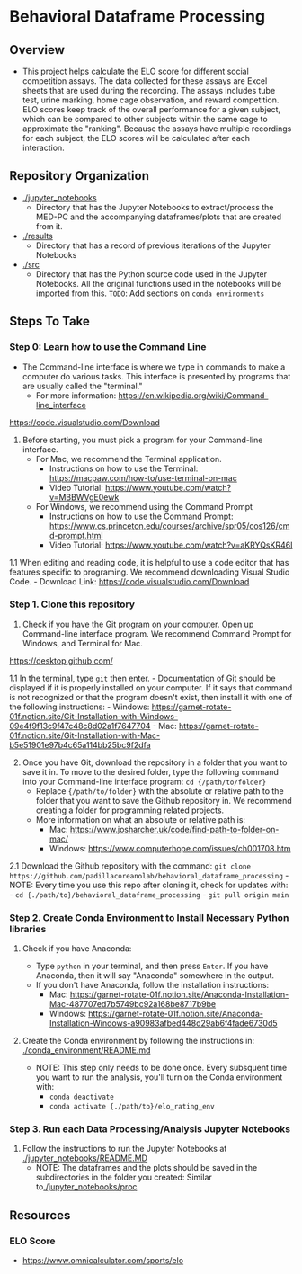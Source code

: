 # Behavioral Dataframe Processing

## Overview 

- This project helps calculate the ELO score for different social competition assays. The data collected for these assays are Excel sheets that are used during the recording. The assays includes tube test, urine marking, home cage observation, and reward competition. ELO scores keep track of the overall performance for a given subject, which can be compared to other subjects within the same cage to approximate the "ranking". Because the assays have multiple recordings for each subject, the ELO scores will be calculated after each interaction.

## Repository Organization
- [./jupyter_notebooks](./jupyter_notebooks)
    - Directory that has the Jupyter Notebooks to extract/process the MED-PC and the accompanying dataframes/plots that are created from it.
- [./results](./results)
    - Directory that has a record of previous iterations of the Jupyter Notebooks 
- [./src](./src)
    - Directory that has the Python source code used in the Jupyter Notebooks. All the original functions used in the notebooks will be imported from this.
`TODO`: Add sections on `conda environments`

## Steps To Take

### Step 0: Learn how to use the Command Line
- The Command-line interface is where we type in commands to make a computer do various tasks. This interface is presented by programs that are usually called the "terminal." 
    - For  more information: https://en.wikipedia.org/wiki/Command-line_interface

https://code.visualstudio.com/Download
1. Before starting, you must pick a program for your Command-line interface.
    - For Mac, we recommend the Terminal application.
        - Instructions on how to use the Terminal: https://macpaw.com/how-to/use-terminal-on-mac
        - Video Tutorial: https://www.youtube.com/watch?v=MBBWVgE0ewk
    - For Windows, we recommend using the Command Prompt 
        - Instructions on how to use the Command Prompt: https://www.cs.princeton.edu/courses/archive/spr05/cos126/cmd-prompt.html
        - Video Tutorial: https://www.youtube.com/watch?v=aKRYQsKR46I

1.1 When editing and reading code, it is helpful to use a code editor that has features specific to programing. We recommend downloading Visual Studio Code. 
    - Download Link: https://code.visualstudio.com/Download

### Step 1. Clone this repository 
1. Check if you have the Git program on your computer. Open up Command-line interface program. We recommend Command Prompt for Windows, and Terminal for Mac. 

https://desktop.github.com/

1.1 In the terminal, type `git` then enter. 
    - Documentation of Git should be displayed if it is properly installed on your computer. If it says that command is not recognized or that the program doesn't exist, then install it with one of the following instructions: 
        - Windows: https://garnet-rotate-01f.notion.site/Git-Installation-with-Windows-09e4f9f13c9f47c48c8d02a1f7647704
        - Mac: https://garnet-rotate-01f.notion.site/Git-Installation-with-Mac-b5e51901e97b4c65a114bb25bc9f2dfa

2. Once you have Git, download the repository in a folder that you want to save it in. To move to the desired folder, type the following command into your Command-line interface program: `cd {/path/to/folder}`
    - Replace `{/path/to/folder}` with the absolute or relative path to the folder that you want to save the Github repository in. We recommend creating a folder for programming related projects.
    - More information on what an absolute or relative path is:
        - Mac: https://www.josharcher.uk/code/find-path-to-folder-on-mac/
        - Windows: https://www.computerhope.com/issues/ch001708.htm

2.1 Download the Github repository with the command: `git clone https://github.com/padillacoreanolab/behavioral_dataframe_processing`
    - NOTE: Every time you use this repo after cloning it, check for updates with: 
        - `cd {./path/to}/behavioral_dataframe_processing`
        - `git pull origin main`

### Step 2. Create Conda Environment to Install Necessary Python libraries
1. Check if you have Anaconda:
    - Type `python` in your terminal, and then press `Enter`. If you have Anaconda, then it will say "Anaconda" somewhere in the output.
    - If you don't have Anaconda, follow the installation instructions:
        - Mac: https://garnet-rotate-01f.notion.site/Anaconda-Installation-Mac-487707ed7b5749bc92a168be8717b9be
        - Windows: https://garnet-rotate-01f.notion.site/Anaconda-Installation-Windows-a90983afbed448d29ab6f4fade6730d5 

2. Create the Conda environment by following the instructions in: [./conda_environment/README.md](./conda_environment/README.md)
    - NOTE: This step only needs to be done once. Every subsquent time you want to run the analysis, you'll turn on the Conda environment with:
        - `conda deactivate`
        - `conda activate {./path/to}/elo_rating_env`

### Step 3. Run each Data Processing/Analysis Jupyter Notebooks
1. Follow the instructions to run the Jupyter Notebooks at [./jupyter_notebooks/README.MD](./jupyter_notebooks/README.MD)
    - NOTE: The dataframes and the plots should be saved in the subdirectories in the folder you created: Similar to[./jupyter_notebooks/proc](./jupyter_notebooks/proc)

## Resources

### ELO Score
- https://www.omnicalculator.com/sports/elo